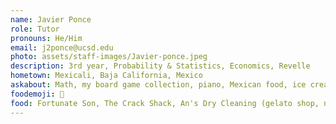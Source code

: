 ```yaml
---
name: Javier Ponce
role: Tutor
pronouns: He/Him
email: j2ponce@ucsd.edu
photo: assets/staff-images/Javier-ponce.jpeg
description: 3rd year, Probability & Statistics, Economics, Revelle
hometown: Mexicali, Baja California, Mexico
askabout: Math, my board game collection, piano, Mexican food, ice cream shops
foodemoji: 🥡
food: Fortunate Son, The Crack Shack, An's Dry Cleaning (gelato shop, not a restaurant) 
---
```


